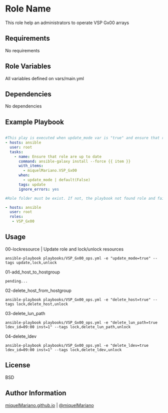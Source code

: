Role Name
=========

This role help an administrators to operate VSP Gx00 arrays

Requirements
------------

No requirements

Role Variables
--------------

All variables defined on vars/main.yml

Dependencies
------------

No dependencies

Example Playbook
----------------

```yaml

#This play is executed when update_mode var is "true" and ensure that role is up to date. By default update var is "false"
- hosts: ansible
  user: root
  tasks:
    - name: Ensure that role are up to date
      command: ansible-galaxy install --force {{ item }}
      with_items:
        - miquelMariano.VSP_Gx00
      when:
        - update_mode | default(False)
      tags: update
      ignore_errors: yes

#Role folder must be exist. If not, the playbook not found role and fails. You shoud make dir manually "mkdir /etc/ansible/my_role"

- hosts: ansible
  user: root
  roles:
   - VSP_Gx00

```

Usage
-------

00-lockresource | Update role and lock/unlock resources
```
ansible-playbook playbooks/VSP_Gx00_ops.yml -e "update_mode=true" --tags update,lock,unlock
```

01-add_host_to_hostgroup
```
pending...
```

02-delete_host_from_hostgroup
```
ansible-playbook playbooks/VSP_Gx00_ops.yml -e "delete_host=true" --tags lock,delete_host,unlock
```

03-delete_lun_path
```
ansible-playbook playbooks/VSP_Gx00_ops.yml -e "delete_lun_path=true ldev_id=09:00 inst=1" --tags lock,delete_lun_path,unlock
```

04-delete_ldev
```
ansible-playbook playbooks/VSP_Gx00_ops.yml -e "delete_ldev=true ldev_id=09:00 inst=1" --tags lock,delete_ldev,unlock
```

License
-------

BSD

Author Information
------------------

[miquelMariano.github.io](https://miquelmariano.github.io)  | [@miquelMariano](https://twitter.com/miquelMariano)

